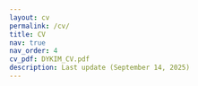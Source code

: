 ```yaml
---
layout: cv
permalink: /cv/
title: CV
nav: true
nav_order: 4
cv_pdf: DYKIM_CV.pdf
description: Last update (September 14, 2025)
---
```

